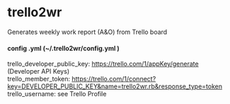 trello2wr
=========

Generates weekly work report (A&amp;O) from Trello board


#### config .yml  (~/.trello2wr/config.yml )
trello_developer_public_key: https://trello.com/1/appKey/generate (Developer API Keys)  
trello_member_token: https://trello.com/1/connect?key=DEVELOPER_PUBLIC_KEY&name=trello2wr.rb&response_type=token  
trello_username: see Trello Profile
